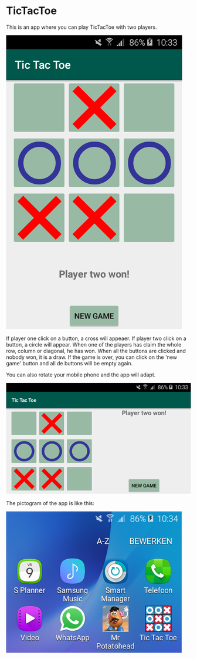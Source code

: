 # TicTacToe

This is an app where you can play TicTacToe with two players.

![layout](app/src/main/res/drawable/Layout.png)

If player one click on a button, a cross will appeaer. If player two click on a button, a circle will appear.
When one of the players has claim the whole row, column or diagonal, he has won.
When all the buttons are clicked and nobody won, it is a draw.
If the game is over, you can click on the 'new game' button and all de buttons will be empty again.

You can also rotate your mobile phone and the app will adapt.

![layout_landscape](app/src/main/res/drawable/Layout_landscape.png)

The pictogram of the app is like this:

![picto](app/src/main/res/drawable/Picto1.png)
